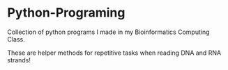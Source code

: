 # Python-Programing

Collection of python programs I made in my Bioinformatics Computing Class.

These are helper methods for repetitive tasks when reading DNA and RNA strands!
